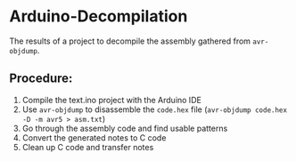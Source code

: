 # Arduino-Decompilation

The results of a project to decompile the assembly gathered from `avr-objdump`.

## Procedure:

1. Compile the text.ino project with the Arduino IDE
2. Use `avr-objdump` to disassemble the `code.hex` file (`avr-objdump code.hex -D -m avr5 > asm.txt`)
3. Go through the assembly code and find usable patterns
4. Convert the generated notes to C code
5. Clean up C code and transfer notes
